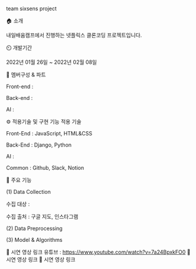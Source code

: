 team sixsens project


🏠 소개

내일배움캠프에서 진행하는 넷플릭스 클론코딩 프로젝트입니다. 


⏲️ 개발기간

2022년 01월 26일 ~ 2022년 02월 08일

🧙 멤버구성 & 파트

Front-end : 

Back-end :

AI : 


⚙ 적용기술 및 구현 기능 적용 기술

Front-End : JavaScript, HTML&CSS

Back-End : Django, Python

AI : 

Common : Github, Slack, Notion


📌 주요 기능

(1) Data Collection

수집 대상 : 

수집 출처 : 구글 지도, 인스타그램

(2) Data Preprocessing

(3) Model & Algorithms

🎥 시연 영상 링크
유튜브 : https://www.youtube.com/watch?v=7a24BpxkFO0
🎥 시연 영상 링크
🎥 시연 영상 링크
